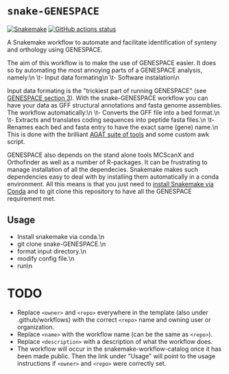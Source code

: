 # `snake-GENESPACE`

[![Snakemake](https://img.shields.io/badge/snakemake-≥6.3.0-brightgreen.svg)](https://snakemake.github.io)
[![GitHub actions status](https://github.com/<owner>/<repo>/workflows/Tests/badge.svg?branch=main)](https://github.com/<owner>/<repo>/actions?query=branch%3Amain+workflow%3ATests)


A Snakemake workflow to automate and facilitate identification of synteny and orthology using GENESPACE. 

The aim of this workflow is to make the use of GENESPACE easier. It does so by automating the most annoying parts of a GENESPACE analysis, namely:\n
\t- Input data formating\n
\t- Software instalation\n

Input data formating is the "trickiest part of running GENESPACE" (see [GENESPACE section 3](https://github.com/jtlovell/GENESPACE)). With the snake-GENESPACE workflow you can have your data as GFF structural annotations and fasta genome assemblies. The workflow automatically:\n
\t- Converts the GFF file into a bed format.\n  
\t- Extracts and translates coding sequences into peptide fasta files.\n 
\t- Renames each bed and fasta entry to have the exact same (gene) name.\n 
This is done with the brilliant [AGAT suite of tools](https://github.com/NBISweden/AGAT) and some custom awk script. 

GENESPACE also depends on the stand alone tools MCScanX and Orthofinder as well as a number of R-packages. It can be frustrating to manage installation of all the dependecies. Snakemake makes such dependencies easy to deal with by installing them automatically in a conda environment. All this means is that you just need to [install Snakemake via Conda](https://snakemake.readthedocs.io/en/stable/getting_started/installation.html) and to git clone this repository to have all the GENESPACE requirement met. 


## Usage

- Install snakemake via conda.\n
- git clone snake-GENESPACE.\n
- format input directory.\n
- modify config file.\n
- run\n

# TODO

* Replace `<owner>` and `<repo>` everywhere in the template (also under .github/workflows) with the correct `<repo>` name and owning user or organization.
* Replace `<name>` with the workflow name (can be the same as `<repo>`).
* Replace `<description>` with a description of what the workflow does.
* The workflow will occur in the snakemake-workflow-catalog once it has been made public. Then the link under "Usage" will point to the usage instructions if `<owner>` and `<repo>` were correctly set.